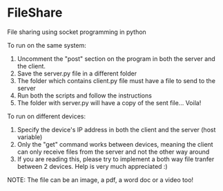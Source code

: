 # FileShare
File sharing using socket programming in python

To run on the same system:
1) Uncomment the "post" section on the program in both the server and the client.
2) Save the server.py file in a different folder
3) The folder which contains client.py file must have a file to send to the server
4) Run both the scripts and follow the instructions
5) The folder with server.py will have a copy of the sent file... Voila!

To run on different devices:
1) Specify the device's IP address in both the client and the server (host variable)
2) Only the "get" command works between devices, meaning the client can only receive files from the server and not the other way around
3) If you are reading this, please try to implement a both way file tranfer between 2 devices. Help is very much appreciated :) 

NOTE: The file can be an image, a pdf, a word doc or a video too!
